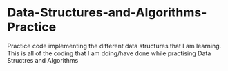# Data-Structures-and-Algorithms-Practice
Practice code implementing the different data structures that I am learning. This is all of the coding that I am doing/have done while practising Data Structres and Algorithms
